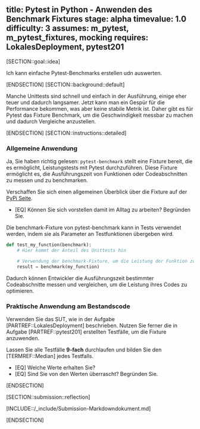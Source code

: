 title: Pytest in Python - Anwenden des Benchmark Fixtures
stage: alpha
timevalue: 1.0
difficulty: 3
assumes: m_pytest, m_pytest_fixtures, mocking
requires: LokalesDeployment, pytest201
---

[SECTION::goal::idea]

Ich kann einfache Pytest-Benchmarks erstellen udn auswerten.

[ENDSECTION]
[SECTION::background::default]

Manche Unittests sind schnell und einfach in der Ausführung, einige eher teuer und dadurch langsamer.
Jetzt kann man ein Gespür für die Performance bekommen, was aber keine stabile Metrik ist. Daher
gibt es für Pytest das Fixture Benchmark, um die Geschwindigkeit messbar zu machen und dadurch
Vergleiche anzustellen.

[ENDSECTION]
[SECTION::instructions::detailed]

### Allgemeine Anwendung

Ja, Sie haben richtig gelesen: `pytest-benchmark` stellt eine Fixture bereit, die es ermöglicht,
Leistungstests mit Pytest durchzuführen. Diese Fixture ermöglicht es, die Ausführungszeit von
Funktionen oder Codeabschnitten zu messen und zu benchmarken.

Verschaffen Sie sich einen allgemeinen Überblick über die Fixture auf der
[PyPi Seite](https://pypi.org/project/pytest-benchmark/).

- [EQ] Können Sie sich vorstellen damit im Alltag zu arbeiten? Begründen Sie.

Die benchmark-Fixture von pytest-benchmark kann in Tests verwendet werden, indem sie als Parameter
an Testfunktionen übergeben wird.

```python
def test_my_function(benchmark):
    # Hier kommt der Anteil des Unittests hin

    # Verwendung der benchmark-Fixture, um die Leistung der Funktion zu messen
    result = benchmark(my_function)
```

Dadurch können Entwickler die Ausführungszeit bestimmter Codeabschnitte messen und vergleichen,
um die Leistung ihres Codes zu optimieren.

### Praktische Anwendung am Bestandscode

Verwenden Sie das SUT, wie in der Aufgabe [PARTREF::LokalesDeployment] beschrieben. Nutzen Sie ferner
die in Aufgabe [PARTREF::pytest201] erstellten Testfälle, um die Fixture anzuwenden.

Lassen Sie alle Testfälle **9-fach** durchlaufen und bilden Sie den [TERMREF::Median] jedes Testfalls.

- [EQ] Welche Werte erhalten Sie?
- [EQ] Sind Sie von den Werten überrascht? Begründen Sie.

[ENDSECTION]

[SECTION::submission::reflection]

[INCLUDE::/_include/Submission-Markdowndokument.md]

[ENDSECTION]

